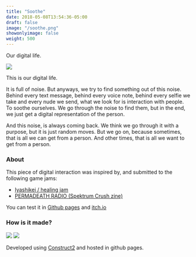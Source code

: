 ```yaml
---
title: "Soothe"
date: 2018-05-08T13:54:36-05:00
draft: false
image: "/soothe.png"
showonlyimage: false
weight: 500
---
```


Our digital life.

<!--more-->

![](/soothe01.png)

This is our digital life.

It is full of noise. But anyways, we try to find something out of this noise. Behind every text message, behind every voice note, behind every selfie we take and every nude we send, what we look for is interaction with people. To soothe ourselves. We go through the noise to find them, but in the end, we just get a digital representation of the person.

And this noise, is always coming back. We think we go through it with a purpose, but it is just random moves. But we go on, because sometimes, that is all we can get from a person. And other times, that is all we want to get from a person.

### About

This piece of digital interaction was inspired by, and submitted to the following game jams:

* [Iyashikei / healing jam](https://itch.io/jam/healing-jam)
* [PERMADEATH RADIO (Spektrum Crush zine)](https://itch.io/jam/permadeathradio)

You can test it in [Github pages](https://bul-ikana.github.io/soothe/) and [itch.io](https://bul-ikana.itch.io/soothe)

### How is it made?
<div class="stack-icons">
	<img src="/construct2.svg">
	<img src="/github.svg">
</div>

Developed using [Construct2](https://www.scirra.com/construct2) and hosted in github pages.